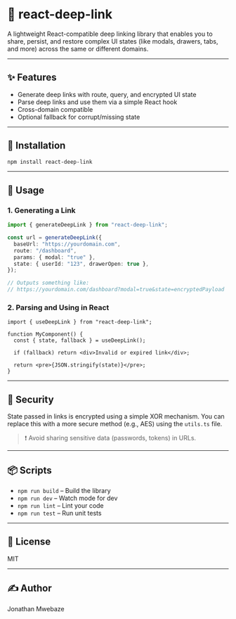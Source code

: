 # 📡 react-deep-link

A lightweight React-compatible deep linking library that enables you to share, persist, and restore complex UI states (like modals, drawers, tabs, and more) across the same or different domains.

---

## ✨ Features

- Generate deep links with route, query, and encrypted UI state
- Parse deep links and use them via a simple React hook
- Cross-domain compatible
- Optional fallback for corrupt/missing state

---

## 🚀 Installation

```bash
npm install react-deep-link
```

---

## 🧱 Usage

### 1. Generating a Link

```ts
import { generateDeepLink } from "react-deep-link";

const url = generateDeepLink({
  baseUrl: "https://yourdomain.com",
  route: "/dashboard",
  params: { modal: "true" },
  state: { userId: "123", drawerOpen: true },
});

// Outputs something like:
// https://yourdomain.com/dashboard?modal=true&state=encryptedPayload
```

### 2. Parsing and Using in React

```tsx
import { useDeepLink } from "react-deep-link";

function MyComponent() {
  const { state, fallback } = useDeepLink();

  if (fallback) return <div>Invalid or expired link</div>;

  return <pre>{JSON.stringify(state)}</pre>;
}
```

---

## 🔐 Security

State passed in links is encrypted using a simple XOR mechanism. You can replace this with a more secure method (e.g., AES) using the `utils.ts` file.

> ❗ Avoid sharing sensitive data (passwords, tokens) in URLs.

---

## 📦 Scripts

- `npm run build` – Build the library
- `npm run dev` – Watch mode for dev
- `npm run lint` – Lint your code
- `npm run test` – Run unit tests

---

## 📄 License

MIT

---

## ✍️ Author

Jonathan Mwebaze
